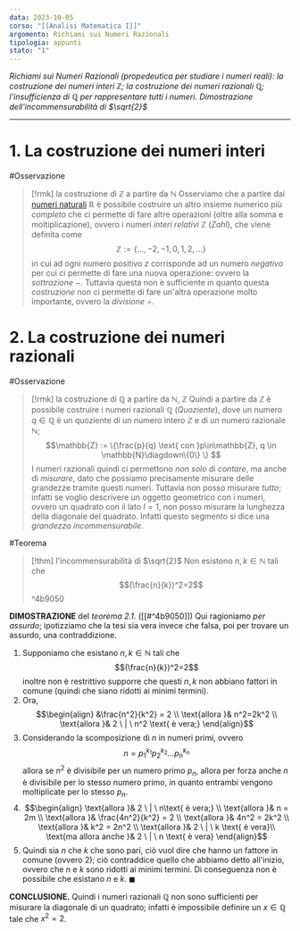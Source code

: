 ```yaml
---
data: 2023-10-05
corso: "[[Analisi Matematica I]]"
argomento: Richiami sui Numeri Razionali
tipologia: appunti
stato: "1"
---
```

*Richiami sui Numeri Razionali (propedeutica per studiare i numeri reali): la costruzione dei numeri interi $\mathbb{Z}$; la costruzione dei numeri razionali $\mathbb{Q}$; l'insufficienza di $\mathbb{Q}$ per rappresentare tutti i numeri. Dimostrazione dell'incommensurabilità di $\sqrt{2}$*
- - -
# 1. La costruzione dei numeri interi
#Osservazione 
> [!rmk] la costruzione di $\mathbb{Z}$ a partire da $\mathbb{N}$
Osserviamo che a partire dai [numeri naturali](Struttura%20dell'insieme%20dei%20numeri%20naturali.md) $\mathbb{R}$ è possibile costruire un altro insieme numerico più *completo* che ci permette di fare altre operazioni (oltre alla somma e moltiplicazione), ovvero i numeri *interi relativi* $\mathbb{Z}$ (*Zahl*), che viene definita come $$\mathbb{Z}:= \{\ldots,-2,-1,0,1,2,\ldots\}$$in cui ad ogni numero positivo $z$ corrisponde ad un numero *negativo* per cui ci permette di fare una nuova operazione: ovvero la *sottrazione $-$*.
Tuttavia questa non è sufficiente in quanto questa *costruzione* non ci permette di fare un'altra operazione molto importante, ovvero la *divisione* $\div$. 
# 2. La costruzione dei numeri razionali
#Osservazione 
> [!rmk] la costruzione di $\mathbb{Q}$ a partire da $\mathbb{N}$, $\mathbb{Z}$
Quindi a partire da $\mathbb{Z}$ è possibile costruire i numeri razionali $\mathbb{Q}$ (*Quoziente*), dove un numero $q \in \mathbb{Q}$ è un quoziente di un numero intero $\mathbb{Z}$ e di un numero razionale $\mathbb{N}$; $$\mathbb{Z} := \{\frac{p}{q} \text{ con }p\in\mathbb{Z}, q \in \mathbb{N}\diagdown\{0\}
\} $$I numeri razionali quindi ci permettono *non solo* di *contare*, ma anche di *misurare*, dato che possiamo precisamente misurare delle grandezze tramite questi numeri.
Tuttavia non posso misurare *tutto*; infatti se voglio descrivere un oggetto geometrico con i numeri, ovvero un quadrato con il lato $l=1$, non posso misurare la lunghezza della diagonale del quadrato.
Infatti questo segmento si dice una *grandezza incommensurabile*.

#Teorema 
> [!thm] l'incommensurabilità di $\sqrt{2}$
> Non esistono $n,k \in \mathbb{N}$ tali che $$(\frac{n}{k})^2=2$$ 
^4b9050

**DIMOSTRAZIONE** del *teorema 2.1.* ([[#^4b9050]]) 
Qui ragioniamo *per assurdo*; ipotizziamo che la tesi sia vera invece che falsa, poi per trovare un assurdo, una contraddizione.
1. Supponiamo che esistano $n,k \in \mathbb{N}$ tali che $$(\frac{n}{k})^2=2$$inoltre non è restrittivo supporre che questi $n,k$ non abbiano fattori in comune (quindi che siano ridotti ai minimi termini).
2. Ora, $$\begin{align} &\frac{n^2}{k^2} = 2 \\ \text{allora }& n^2=2k^2 \\ \text{allora }& 2 \ | \ n^2 \text{ è vera;} \end{align}$$
3. Considerando la scomposizione di $n$ in numeri primi, ovvero $$n = p_1^{k_1}p_2^{k_2}\ldots p_n^{k_n}$$allora se $n^2$ è divisibile per un numero primo $p_n$, allora per forza anche $n$ è divisibile per lo stesso numero primo, in quanto entrambi vengono moltiplicate per lo stesso $p_n$.
4. $$\begin{align} \text{allora }& 2 \ | \ n\text{ è vera;} \\ \text{allora }& n = 2m \\ \text{allora }& \frac{4n^2}{k^2} = 2 \\ \text{allora }& 4n^2 = 2k^2 \\ \text{allora }& k^2 = 2n^2 \\ \text{allora }& 2 \ | \ k \text{ è vera}\\  \text{ma allora anche }& 2 \ | \ n \text{ è vera} \end{align}$$
5. Quindi sia $n$ che $k$ che sono pari, ciò vuol dire che hanno un fattore in comune (ovvero $2$); ciò contraddice quello che abbiamo detto all'inizio, ovvero che $n$ e $k$ sono ridotti ai minimi termini. Di conseguenza non è possibile che esistano $n$ e $k$. $\blacksquare$

**CONCLUSIONE.** Quindi i numeri razionali $\mathbb{Q}$ non sono sufficienti per misurare la diagonale di un quadrato; infatti è impossibile definire un $x \in \mathbb{Q}$ tale che $x^2 = 2$.